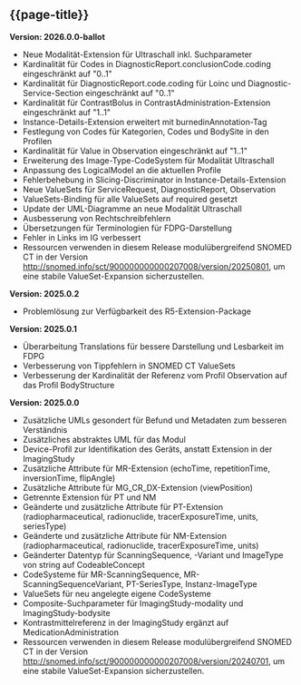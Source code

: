 ## {{page-title}}
**Version: 2026.0.0-ballot**
- Neue Modalität-Extension für Ultraschall inkl. Suchparameter
- Kardinalität für Codes in DiagnosticReport.conclusionCode.coding eingeschränkt auf "0..1"
- Kardinalität für DiagnosticReport.code.coding für Loinc und Diagnostic-Service-Section eingeschränkt auf "0..1"
- Kardinalität für ContrastBolus in ContrastAdministration-Extension eingeschränkt auf "1..1"
- Instance-Details-Extension erweitert mit burnedinAnnotation-Tag
- Festlegung von Codes für Kategorien, Codes und BodySite in den Profilen
- Kardinalität für Value in Observation eingeschränkt auf "1..1"
- Erweiterung des Image-Type-CodeSystem für Modalität Ultraschall
- Anpassung des LogicalModel an die aktuellen Profile
- Fehlerbehebung in Slicing-Discriminator in Instance-Details-Extension
- Neue ValueSets für ServiceRequest, DiagnosticReport, Observation
- ValueSets-Binding für alle ValueSets auf required gesetzt
- Update der UML-Diagramme an neue Modalität Ultraschall
- Ausbesserung von Rechtschreibfehlern
- Übersetzungen für Terminologien für FDPG-Darstellung
- Fehler in Links im IG verbessert
- Ressourcen verwenden in diesem Release modulübergreifend SNOMED CT in der Version http://snomed.info/sct/900000000000207008/version/20250801, um eine stabile ValueSet-Expansion sicherzustellen.





**Version: 2025.0.2**
- Problemlösung zur Verfügbarkeit des R5-Extension-Package

**Version: 2025.0.1**
- Überarbeitung Translations für bessere Darstellung und Lesbarkeit im FDPG
- Verbesserung von Tippfehlern in SNOMED CT ValueSets
- Verbesserung der Kardinalität der Referenz vom Profil Observation auf das Profil BodyStructure

**Version: 2025.0.0**

- Zusätzliche UMLs gesondert für Befund und Metadaten zum besseren Verständnis
- Zusätzliches abstraktes UML für das Modul
- Device-Profil zur Identifikation des Geräts, anstatt Extension in der ImagingStudy
- Zusätzliche Attribute für MR-Extension (echoTime, repetitionTime, inversionTime, flipAngle)
- Zusätzliche Attribute für MG_CR_DX-Extension (viewPosition)
- Getrennte Extension für PT und NM
- Geänderte und zusätzliche Attribute für PT-Extension (radiopharmaceutical, radionuclide, tracerExposureTime, units, seriesType)
- Geänderte und zusätzliche Attribute für NM-Extension (radiopharmaceutical, radionuclide, tracerExposureTime, units)
- Geänderter Datentyp für ScanningSequence, -Variant und ImageType von string auf CodeableConcept
- CodeSysteme für MR-ScanningSequence, MR-ScanningSequenceVariant, PT-SeriesType, Instanz-ImageType
- ValueSets für neu angelegte eigene CodeSysteme
- Composite-Suchparameter für ImagingStudy-modality und ImagingStudy-bodysite
- Kontrastmittelreferenz in der ImagingStudy ergänzt auf MedicationAdministration
- Ressourcen verwenden in diesem Release modulübergreifend SNOMED CT in der Version http://snomed.info/sct/900000000000207008/version/20240701, um eine stabile ValueSet-Expansion sicherzustellen.